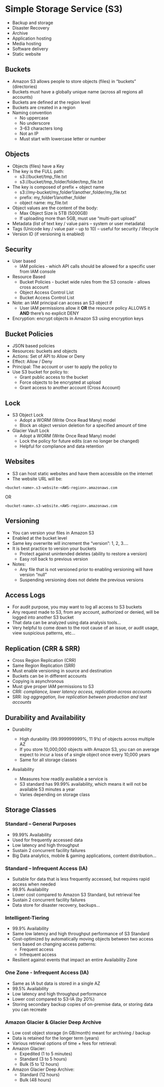 # Simple Storage Service (S3)

- Backup and storage
- Disaster Recovery
- Archive
- Application hosting
- Media hosting
- Software delivery
- Static website

## Buckets

- Amazon S3 allows people to store objects (files) in “buckets” (directories)
- Buckets must have a globally unique name (across all regions all accounts)
- Buckets are defined at the region level
- Buckets are created in a region
- Naming convention
  - No uppercase
  - No underscore
  - 3-63 characters long
  - Not an IP
  - Must start with lowercase letter or number

## Objects

- Objects (files) have a Key
- The key is the FULL path:
  - s3://bucket/tmp_file.txt
  - s3://bucket/tmp_folder/folder/tmp_file.txt
- The key is composed of prefix + object name
  - s3://my-bucket/my_folder1/another_folder/my_file.txt
  - prefix: my_folder1/another_folder
  - object name: my_file.txt
- Object values are the content of the body:
  - Max Object Size is 5TB (5000GB)
  - If uploading more than 5GB, must use “multi-part upload”
- Metadata (list of text key / value pairs – system or user metadata)
- Tags (Unicode key / value pair – up to 10) – useful for security / lifecycle
- Version ID (if versioning is enabled)

## Security

- User based
  - IAM policies - which API calls should be allowed for a specific user from IAM console
- Resource Based
  - Bucket Policies - bucket wide rules from the S3 console - allows cross account
  - Object Access Control List
  - Bucket Access Control List
- Note: an IAM principal can access an S3 object if
  - User IAM permissions allow it **OR** the resource policy ALLOWS it **AND** there’s no explicit DENY
- Encryption: encrypt objects in Amazon S3 using encryption keys

## Bucket Policies

- JSON based policies
- Resources: buckets and objects
- Actions: Set of API to Allow or Deny
- Effect: Allow / Deny
- Principal: The account or user to apply the policy to
- Use S3 bucket for policy to:
  - Grant public access to the bucket
  - Force objects to be encrypted at upload
  - Grant access to another account (Cross Account)

## Lock

- S3 Object Lock
  - Adopt a WORM (Write Once Read Many) model
  - Block an object version deletion for a specified amount of time
- Glacier Vault Lock
  - Adopt a WORM (Write Once Read Many) model
  - Lock the policy for future edits (can no longer be changed)
  - Helpful for compliance and data retention

## Websites

- S3 can host static websites and have them accessible on the internet
- The website URL will be:

```
<bucket-name>.s3-website-<AWS-region>.amazonaws.com
```

OR

```
<bucket-name>.s3-website.<AWS-region>.amazonaws.com
```

## Versioning

- You can version your files in Amazon S3
- Enabled at the bucket level
- Same key overwrite will increment the “version”: 1, 2, 3....
- It is best practice to version your buckets
  - Protect against unintended deletes (ability to restore a version)
  - Easy roll back to previous version
- Notes:
  - Any file that is not versioned prior to enabling versioning will have version “null”
  - Suspending versioning does not delete the previous versions

## Access Logs

- For audit purpose, you may want to log all access to S3 buckets
- Any request made to S3, from any account, authorized or denied, will be logged into another S3 bucket
- That data can be analyzed using data analysis tools...
- Very helpful to come down to the root cause of an issue, or audit usage, view suspicious patterns, etc...

## Replication (CRR & SRR)

- Cross Region Replication (CRR)
- Same Region Replication (SRR)
- Must enable versioning in source and destination
- Buckets can be in different accounts
- Copying is asynchronous
- Must give proper IAM permissions to S3
- CRR: _compliance, lower latency access, replication across accounts_
- SRR: _log aggregation, live replication between production and test accounts_

## Durability and Availability

- Durability

  - High durability (99.999999999%, 11 9’s) of objects across multiple AZ
  - If you store 10,000,000 objects with Amazon S3, you can on average expect to incur a loss of a single object once every 10,000 years
  - Same for all storage classes

- Availability

  - Measures how readily available a service is
  - S3 standard has 99.99% availability, which means it will not be available 53 minutes a year
  - Varies depending on storage class

## Storage Classes

### Standard – General Purposes

- 99.99% Availability
- Used for frequently accessed data
- Low latency and high throughput
- Sustain 2 concurrent facility failures
- Big Data analytics, mobile & gaming applications, content distribution...

### Standard – Infrequent Access (IA)

- Suitable for data that is less frequently accessed, but requires rapid access when needed
- 99.9% Availability
- Lower cost compared to Amazon S3 Standard, but retrieval fee
- Sustain 2 concurrent facility failures
- Data store for disaster recovery, backups...

### Intelligent-Tiering

- 99.9% Availability
- Same low latency and high throughput performance of S3 Standard
- Cost-optimized by automatically moving objects between two access tiers based on changing access patterns:
  - Frequent access
  - Infrequent access
- Resilient against events that impact an entire Availability Zone

### One Zone - Infrequent Access (IA)

- Same as IA but data is stored in a single AZ
- 99.5% Availability
- Low latency and high throughput performance
- Lower cost compared to S3-IA (by 20%)
- Storing secondary backup copies of on-premise data, or storing data you can recreate

### Amazon Glacier & Glacier Deep Archive

- Low cost object storage (in GB/month) meant for archiving / backup
- Data is retained for the longer term (years)
- Various retrieval options of time + fees for retrieval:
- Amazon Glacier:
  - Expedited (1 to 5 minutes)
  - Standard (3 to 5 hours)
  - Bulk (5 to 12 hours)
- Amazon Glacier Deep Archive:
  - Standard (12 hours)
  - Bulk (48 hours)
